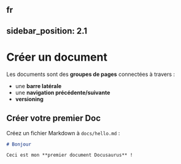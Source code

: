 fr
---
sidebar_position: 2.1
---

# Créer un document

Les documents sont des **groupes de pages** connectées à travers :

- une **barre latérale**
- une **navigation précédente/suivante**
- **versioning**

## Créer votre premier Doc

Créez un fichier Markdown à `docs/hello.md` :

```md title="docs/hello.md"
# Bonjour

Ceci est mon **premier document Docusaurus** !
```